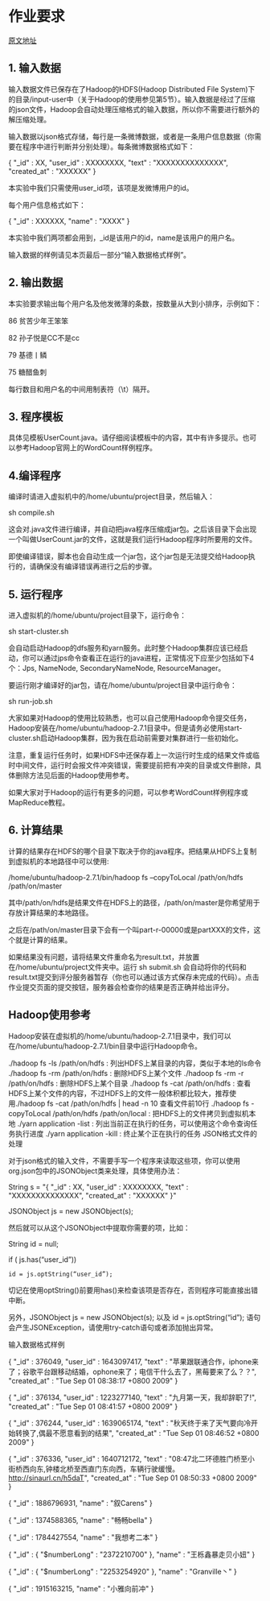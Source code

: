 # 作业要求
[原文地址](http://www.xuetangx.com/courses/course-v1:TsinghuaX+64100033X+2015_T1_/courseware/ef6b8264660b4daf9dc4ef66ef6d08d2/f89328f1ed9140c59e21e10ee564859f/)

## 1. 输入数据

输入数据文件已保存在了Hadoop的HDFS(Hadoop Distributed File System)下的目录/input-user中（关于Hadoop的使用参见第5节）。输入数据是经过了压缩的json文件，Hadoop会自动处理压缩格式的输入数据，所以你不需要进行额外的解压缩处理。

输入数据以json格式存储，每行是一条微博数据，或者是一条用户信息数据（你需要在程序中进行判断并分别处理）。每条微博数据格式如下：

{ "_id" : XX, "user_id" : XXXXXXXX, "text" : "XXXXXXXXXXXXXX", "created_at" : "XXXXXX" }

本实验中我们只需使用user_id项，该项是发微博用户的id。 

每个用户信息格式如下：

{ "_id" : XXXXXX, "name" : "XXXX" }

本实验中我们两项都会用到，_id是该用户的id，name是该用户的用户名。

输入数据的样例请见本页最后一部分“输入数据格式样例”。

## 2. 输出数据

本实验要求输出每个用户名及他发微薄的条数，按数量从大到小排序，示例如下：

86    贫苦少年王笨笨

82    孙子悦是CC不是cc

79    基德丨鳞

75    糖醋鱼刺

每行数目和用户名的中间用制表符（\t）隔开。

## 3. 程序模板

具体见模板UserCount.java。请仔细阅读模板中的内容，其中有许多提示。也可以参考Hadoop官网上的WordCount样例程序。

## 4.编译程序

编译时请进入虚拟机中的/home/ubuntu/project目录，然后输入：

sh compile.sh

这会对.java文件进行编译，并自动把java程序压缩成jar包。之后该目录下会出现一个叫做UserCount.jar的文件，这就是我们运行Hadoop程序时所要用的文件。

即使编译错误，脚本也会自动生成一个jar包，这个jar包是无法提交给Hadoop执行的，请确保没有编译错误再进行之后的步骤。

## 5. 运行程序

进入虚拟机的/home/ubuntu/project目录下，运行命令：

sh start-cluster.sh

会自动启动Hadoop的dfs服务和yarn服务。此时整个Hadoop集群应该已经启动，你可以通过jps命令查看正在运行的java进程，正常情况下应至少包括如下4个：Jps, NameNode, SecondaryNameNode, ResourceManager。

要运行刚才编译好的jar包，请在/home/ubuntu/project目录中运行命令：

sh run-job.sh

大家如果对Hadoop的使用比较熟悉，也可以自己使用Hadoop命令提交任务，Hadoop安装在/home/ubuntu/hadoop-2.7.1目录中。但是请务必使用start-cluster.sh启动Hadoop集群，因为我在启动前需要对集群进行一些初始化。

注意，重复运行任务时，如果HDFS中还保存着上一次运行时生成的结果文件或临时中间文件，运行时会报文件冲突错误，需要提前把有冲突的目录或文件删除，具体删除方法见后面的Hadoop使用参考。

如果大家对于Hadoop的运行有更多的问题，可以参考WordCount样例程序或MapReduce教程。 

## 6. 计算结果

计算的结果存在HDFS的哪个目录下取决于你的java程序。把结果从HDFS上复制到虚拟机的本地路径中可以使用:

/home/ubuntu/hadoop-2.7.1/bin/hadoop fs –copyToLocal /path/on/hdfs /path/on/master

其中/path/on/hdfs是结果文件在HDFS上的路径，/path/on/master是你希望用于存放计算结果的本地路径。

之后在/path/on/master目录下会有一个叫part-r-00000或是partXXX的文件，这个就是计算的结果。

如果结果没有问题，请将结果文件重命名为result.txt，并放置在/home/ubuntu/project文件夹中。运行 sh submit.sh 会自动将你的代码和result.txt提交到评分服务器暂存（你也可以通过该方式保存未完成的代码）。点击作业提交页面的提交按钮，服务器会检查你的结果是否正确并给出评分。

## Hadoop使用参考

Hadoop安装在虚拟机的/home/ubuntu/hadoop-2.7.1目录中，我们可以在/home/ubuntu/hadoop-2.7.1/bin目录中运行Hadoop命令。

./hadoop fs -ls /path/on/hdfs : 列出HDFS上某目录的内容，类似于本地的ls命令
./hadoop fs -rm /path/on/hdfs : 删除HDFS上某个文件
./hadoop fs -rm -r /path/on/hdfs : 删除HDFS上某个目录
./hadoop fs -cat /path/on/hdfs : 查看HDFS上某个文件的内容，不过HDFS上的文件一般体积都比较大，推荐使用./hadoop fs -cat /path/on/hdfs | head -n 10 查看文件前10行
./hadoop fs -copyToLocal /path/on/hdfs /path/on/local : 把HDFS上的文件拷贝到虚拟机本地
./yarn application -list : 列出当前正在执行的任务，可以使用这个命令查询任务执行进度
./yarn application -kill <JobId> : 终止某个正在执行的任务
JSON格式文件的处理

对于json格式的输入文件，不需要手写一个程序来读取这些项，你可以使用org.json包中的JSONObject类来处理，具体使用办法：

String s = "{ \"_id\" : XX, \"user_id\" : XXXXXXXX, \"text\" : \"XXXXXXXXXXXXXX\", \"created_at\" : \"XXXXXX\" }"

JSONObject js = new JSONObject(s);

然后就可以从这个JSONObject中提取你需要的项，比如：

String id = null;

if ( js.has(“user_id”))

    id = js.optString(“user_id”);

切记在使用optString()前要用has()来检查该项是否存在，否则程序可能直接出错中断。

另外，JSONObject js = new JSONObject(s); 以及 id = js.optString(“id”); 语句会产生JSONException，请使用try-catch语句或者添加抛出异常。

输入数据格式样例

{ "_id" : 376049, "user_id" : 1643097417, "text" : "苹果跟联通合作，iphone来了；谷歌平台跟移动结婚，ophone来了；电信干什么去了，黑莓要来了么？？", "created_at" : "Tue Sep 01 08:38:17 +0800 2009" }

{ "_id" : 376134, "user_id" : 1223277140, "text" : "九月第一天，我却辞职了!", "created_at" : "Tue Sep 01 08:41:57 +0800 2009" }

{ "_id" : 376244, "user_id" : 1639065174, "text" : "秋天终于来了天气要向冷开始转换了,偶最不愿意看到的结果", "created_at" : "Tue Sep 01 08:46:52 +0800 2009"  }

{ "_id" : 376336, "user_id" : 1640712172, "text" : "08:47北二环德胜门桥至小街桥西向东,钟楼北桥至西直门东向西，车辆行驶缓慢。  http://sinaurl.cn/h5daT", "created_at" : "Tue Sep 01 08:50:33 +0800 2009" }

{ "_id" : 1886796931, "name" : "叙Carens" }

{ "_id" : 1374588365, "name" : "畅畅bella" }

{ "_id" : 1784427554, "name" : "我想考二本" }

{ "_id" : { "$numberLong" : "2372210700" }, "name" : "王栎鑫暴走贝小妞" }

{ "_id" : { "$numberLong" : "2253254920" }, "name" : "Granville丶" }

{ "_id" : 1915163215, "name" : "小雅向前冲" }
